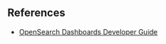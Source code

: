 ## References
- [OpenSearch Dashboards Developer Guide](https://github.com/opensearch-project/OpenSearch-Dashboards/blob/main/DEVELOPER_GUIDE.md)
